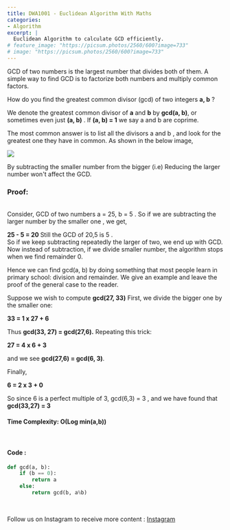 ```yaml
---
title: DWA1001 - Euclidean Algorithm With Maths
categories:
- Algorithm
excerpt: |
  Euclidean Algorithm to calculate GCD efficiently.
# feature_image: "https://picsum.photos/2560/600?image=733"
# image: "https://picsum.photos/2560/600?image=733"
---
```


GCD of two numbers is the largest number that divides both of them. A simple way to find GCD is to factorize both numbers and multiply common factors.

How do you find the greatest common divisor (gcd) of two integers <b>a, b</b> ?

We denote the greatest common divisor of <b>a</b> and <b>b</b> by <b>gcd(a, b)</b>, or sometimes even just <b>(a, b)</b> . If <b>(a, b) = 1</b> we say a and b are coprime.

The most common answer is to list all the divisors a and b , and look for the greatest one they have in common. As shown in the below image, 


<img src="{{site.baseurl}}/assets/pics/gcd.png"><br>

By subtracting the smaller number from the bigger (i.e) Reducing the larger number won't affect the GCD. <br>

### Proof:
<br>
Consider, GCD of two numbers a = 25, b = 5 . So if we are subtracting the larger number by the smaller one , we get, <br>

<b> 25 - 5 = 20 </b>
Still the GCD of 20,5 is 5 . 
<br>
So if we keep subtracting repeatedly the larger of two, we end up with GCD. Now instead of subtraction, if we divide smaller number, the algorithm stops when we find remainder 0.


Hence we can find gcd(a, b) by doing something that most people learn in primary school: division and remainder. We give an example and leave the proof of the general case to the reader. <br>

Suppose we wish to compute <b>gcd(27, 33)</b> First, we divide the bigger one by the smaller one:

<b style="text-align: center;"> 33 = 1 x 27 + 6 </b> <br>

Thus <b> gcd(33, 27) = gcd(27,6).</b> Repeating this trick:<br>

<b style="text-align: center;"> 27 = 4 x 6 + 3 </b> 

and we see <b> gcd(27,6) = gcd(6, 3)</b>.

Finally,

<b style="text-align: center;"> 6 = 2 x 3 + 0 </b> 

So since 6 is a perfect multiple of 3, gcd(6,3) = 3 , and we have found that<br>  <b> gcd(33,27) = 3</b>


#### Time Complexity: O(Log min(a,b))
<br>

#### Code :
```python
def gcd(a, b):
	if (b == 0):
		return a
	else:
		return gcd(b, a%b)
```

<br>

Follow us on Instagram to receive more content : <a href="https://instagram.com/day_with_algorithm"> Instagram </a>